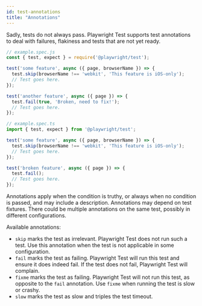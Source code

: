 ```yaml
---
id: test-annotations
title: "Annotations"
---
```


Sadly, tests do not always pass. Playwright Test supports test annotations to deal with failures, flakiness and tests that are not yet ready.

```js js-flavor=js
// example.spec.js
const { test, expect } = require('@playwright/test');

test('some feature', async ({ page, browserName }) => {
  test.skip(browserName !== 'webkit', 'This feature is iOS-only');
  // Test goes here.
});

test('another feature', async ({ page }) => {
  test.fail(true, 'Broken, need to fix!');
  // Test goes here.
});
```

```js js-flavor=ts
// example.spec.ts
import { test, expect } from '@playwright/test';

test('some feature', async ({ page, browserName }) => {
  test.skip(browserName !== 'webkit', 'This feature is iOS-only');
  // Test goes here.
});

test('broken feature', async ({ page }) => {
  test.fail();
  // Test goes here.
});
```

Annotations apply when the condition is truthy, or always when no condition is passed, and may include a description. Annotations may depend on test fixtures. There could be multiple annotations on the same test, possibly in different configurations.

Available annotations:
- `skip` marks the test as irrelevant. Playwright Test does not run such a test. Use this annotation when the test is not applicable in some configuration.
- `fail` marks the test as failing. Playwright Test will run this test and ensure it does indeed fail. If the test does not fail, Playwright Test will complain.
- `fixme` marks the test as failing. Playwright Test will not run this test, as opposite to the `fail` annotation. Use `fixme` when running the test is slow or crashy.
- `slow` marks the test as slow and triples the test timeout.
